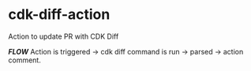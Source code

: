 # cdk-diff-action
Action to update PR with CDK Diff

***FLOW***
Action is triggered -> cdk diff command is run -> parsed -> action comment. 